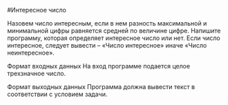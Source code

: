 #Интересное число

Назовем число интересным, если в нем разность максимальной и минимальной цифры равняется средней по величине цифре. 
Напишите программу, которая определяет интересное число или нет. Если число интересное, 
следует вывести – «Число интересное» иначе «Число неинтересное».

Формат входных данных
На вход программе подается целое трехзначное число.

Формат выходных данных
Программа должна вывести текст в соответствии с условием задачи.